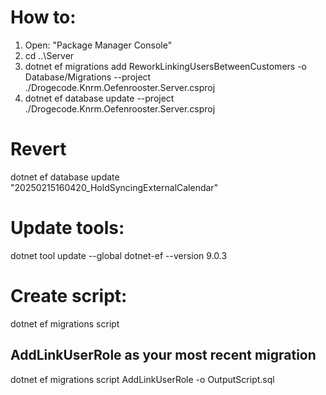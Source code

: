 # How to:

1. Open: "Package Manager Console"
2. cd ..\Server
3. dotnet ef migrations add ReworkLinkingUsersBetweenCustomers -o Database/Migrations --project ./Drogecode.Knrm.Oefenrooster.Server.csproj
4. dotnet ef database update --project ./Drogecode.Knrm.Oefenrooster.Server.csproj

# Revert

dotnet ef database update "20250215160420_HoldSyncingExternalCalendar"

# Update tools:

dotnet tool update --global dotnet-ef --version 9.0.3

# Create script:

dotnet ef migrations script

## AddLinkUserRole as your most recent migration

dotnet ef migrations script AddLinkUserRole -o OutputScript.sql